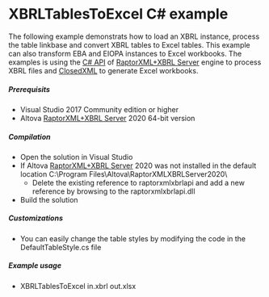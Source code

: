 # XBRLTablesToExcel C# example

The following example demonstrats how to load an XBRL instance, process the table linkbase and convert XBRL tables to Excel tables. This example can also transform EBA and EIOPA instances to Excel workbooks.
The examples is using the [C# API](http://manual.altova.com/RaptorXML/dotnetapiv2/html/) of [RaptorXML+XBRL Server](http://www.altova.com/raptorxml.html) engine to process XBRL files and [ClosedXML](https://github.com/ClosedXML/ClosedXML) to generate Excel workbooks.


##### Prerequisits
* Visual Studio 2017 Community edition or higher
* Altova [RaptorXML+XBRL Server](http://www.altova.com/raptorxml.html) 2020 64-bit version

##### Compilation
* Open the solution in Visual Studio
* If Altova [RaptorXML+XBRL Server](http://www.altova.com/raptorxml.html) 2020 was not installed in the default location C:\Program Files\Altova\RaptorXMLXBRLServer2020\
    * Delete the existing reference to raptorxmlxbrlapi and add a new reference by browsing to the raptorxmlxbrlapi.dll
* Build the solution

##### Customizations
* You can easily change the table styles by modifying the code in the DefaultTableStyle.cs file

##### Example usage
* XBRLTablesToExcel in.xbrl out.xlsx

